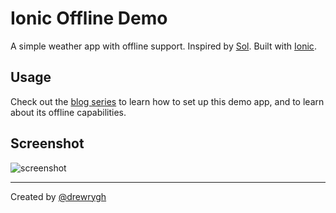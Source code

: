 # Ionic Offline Demo

A simple weather app with offline support. Inspired by [Sol](https://github.com/comyarzaheri/Sol). Built with [Ionic](http://ionicframework.com/docs/v2/).

## Usage

Check out the [blog series](http://ionic.io) to learn how to set up this demo app, and to learn about its offline capabilities.

## Screenshot

![screenshot](https://cloud.githubusercontent.com/assets/2018508/17238325/645e0742-5520-11e6-81b5-cd713ec2e736.png)

---
Created by [@drewrygh](https://twitter.com/drewrygh)
